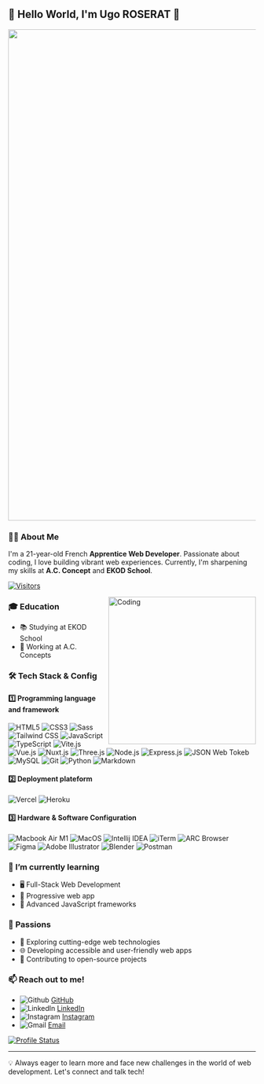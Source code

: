 ## 👋 Hello World, I'm Ugo ROSERAT 🌟

<img src="https://media.giphy.com/media/L8K62iTDkzGX6/giphy.gif" width="1000">

### 👨‍💻 About Me
I'm a 21-year-old French **Apprentice Web Developer**. Passionate about coding, I love building vibrant web experiences. Currently, I'm sharpening my skills at **A.C. Concept** and **EKOD School**.

[![Visitors](https://api.visitorbadge.io/api/visitors?path=https%3A%2F%2Fgithub.com%2FRoseratUgo&label=VISITORS&countColor=%23263759)](https://visitorbadge.io/status?path=https%3A%2F%2Fgithub.com%2FRoseratUgo)

<img align="right" alt="Coding" src="https://media.giphy.com/media/USV0ym3bVWQJJmNu3N/giphy.gif" width="300" />

### 🎓 Education
- 📚 Studying at EKOD School
- 💼 Working at A.C. Concepts

### 🛠️ Tech Stack & Config
#### 1️⃣ Programming language and framework
![HTML5](https://img.shields.io/badge/HTML5-E34F26?style=for-the-badge&logo=html5&logoColor=white)
![CSS3](https://img.shields.io/badge/CSS3-1572B6?style=for-the-badge&logo=css3&logoColor=white)
![Sass](https://img.shields.io/badge/Sass-CC6699?style=for-the-badge&logo=sass&logoColor=white)
![Tailwind CSS](https://img.shields.io/badge/Tailwind_CSS-38B2AC?style=for-the-badge&logo=tailwind-css&logoColor=white)
![JavaScript](https://img.shields.io/badge/JavaScript-F7DF1E?style=for-the-badge&logo=javascript&logoColor=black)
![TypeScript](https://img.shields.io/badge/TypeScript-007ACC?style=for-the-badge&logo=typescript&logoColor=white)
![Vite.js](https://img.shields.io/badge/Vite-B73BFE?style=for-the-badge&logo=vite&logoColor=FFD62E)
![Vue.js](https://img.shields.io/badge/Vue.js-35495E?style=for-the-badge&logo=vue.js&logoColor=4FC08D)
![Nuxt.js](https://img.shields.io/badge/nuxt%20js-00C58E?style=for-the-badge&logo=nuxtdotjs&logoColor=white)
![Three.js](https://img.shields.io/badge/ThreeJs-black?style=for-the-badge&logo=three.js&logoColor=white)
![Node.js](https://img.shields.io/badge/Node.js-43853D?style=for-the-badge&logo=node-dot-js&logoColor=white)
![Express.js](https://img.shields.io/badge/Express.js-404D59?style=for-the-badge)
![JSON Web Tokeb](https://img.shields.io/badge/JWT-000000?style=for-the-badge&logo=JSON%20web%20tokens&logoColor=white)
![MySQL](https://img.shields.io/badge/MySQL-00000F?style=for-the-badge&logo=mysql&logoColor=white)
![Git](https://img.shields.io/badge/Git-F05032?style=for-the-badge&logo=git&logoColor=white)
![Python](https://img.shields.io/badge/Python-14354C?style=for-the-badge&logo=python&logoColor=white)
![Markdown](https://img.shields.io/badge/Markdown-000000?style=for-the-badge&logo=markdown&logoColor=whit)

#### 2️⃣ Deployment plateform
![Vercel](https://img.shields.io/badge/Vercel-000000?style=for-the-badge&logo=vercel&logoColor=white)
![Heroku](https://img.shields.io/badge/Heroku-430098?style=for-the-badge&logo=heroku&logoColor=white)

#### 3️⃣ Hardware & Software Configuration
![Macbook Air M1](https://img.shields.io/badge/Apple-MacBook_Air_M1-999999?style=for-the-badge&logo=apple&logoColor=white)
![MacOS](https://img.shields.io/badge/mac%20os-000000?style=for-the-badge&logo=apple&logoColor=white)
![Intellij IDEA](https://img.shields.io/badge/IntelliJ_IDEA-000000.svg?style=for-the-badge&logo=intellij-idea&logoColor=white)
![iTerm](https://img.shields.io/badge/iTerm-000000?style=for-the-badge&logo=iterm2&logoColor=white)
![ARC Browser](https://img.shields.io/badge/ARC_Browser-4285F4?style=for-the-badge&logo=Google-chrome&logoColor=white)
![Figma](https://img.shields.io/badge/Figma-F24E1E?style=for-the-badge&logo=figma&logoColor=white)
![Adobe Illustrator](https://img.shields.io/badge/Adobe%20Illustrator-FF9A00?style=for-the-badge&logo=adobe%20illustrator&logoColor=white)
![Blender](https://img.shields.io/badge/blender-%23F5792A.svg?style=for-the-badge&logo=blender&logoColor=white)
![Postman](https://img.shields.io/badge/Postman-FF6C37?style=for-the-badge&logo=Postman&logoColor=white)

### 🌱 I’m currently learning
- 🖥️ Full-Stack Web Development
- 📱 Progressive web app
- 🚀 Advanced JavaScript frameworks

### 🎨 Passions
- 🤖 Exploring cutting-edge web technologies
- 🌐 Developing accessible and user-friendly web apps
- 🤝 Contributing to open-source projects

### 📫 Reach out to me!
- ![Github](https://img.shields.io/badge/GitHub-100000?style=for-the-badge&logo=github&logoColor=white) [GitHub](https://github.com/RoseratUgo)
- ![LinkedIn](https://img.shields.io/badge/LinkedIn-0077B5?style=for-the-badge&logo=linkedin&logoColor=white) [LinkedIn](https://www.linkedin.com/in/ugo-roserat/)
- ![Instagram](https://img.shields.io/badge/Instagram-E4405F?style=for-the-badge&logo=instagram&logoColor=white) [Instagram](https://www.instagram.com/roserat_ugo/)
- ![Gmail](https://img.shields.io/badge/Gmail-D14836?style=for-the-badge&logo=gmail&logoColor=white) [Email](mailto:roserat.ugo@gmail.com)

[![Profile Status][Profile-shield]][Profile-url]

---

💡 Always eager to learn more and face new challenges in the world of web development. Let's connect and talk tech!


<!-- MARKDOWN LINKS & IMAGES -->
<!-- https://www.markdownguide.org/basic-syntax/#reference-style-links -->
[Profile-shield]: https://github-readme-stats.vercel.app/api?username=roseratugo&theme=blue-green
[Profile-url]: https://github.com/RoseratUgo
[Language-shield]: https://github-readme-stats.vercel.app/api/top-langs/?username=roseratugo&theme=blue-green
[Language-url]: https://github.com/RoseratUgo
